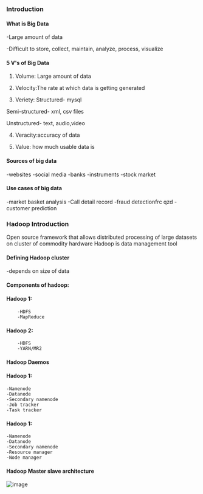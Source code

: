 ### Introduction
#### What is Big Data
-Large amount of data

-Difficult to store, collect, maintain, analyze, process, visualize

  

#### 5 V's of Big Data 

1. Volume: Large amount of data

2. Velocity:The rate at which data is getting generated

3. Veriety: Structured- mysql

Semi-structured- xml, csv files

Unstructured- text, audio,video

4. Veracity:accuracy of data

5. Value: how much usable data is

#### Sources of big data
-websites
-social media
-banks
-instruments
-stock market

#### Use cases of big data
-market basket analysis
-Call detail record
-fraud detectionfrc qzd
-customer prediction

### Hadoop Introduction
Open source framework that allows distributed processing of large datasets on cluster of commodity hardware
Hadoop is data management tool 

#### Defining Hadoop cluster
-depends on size of data

#### Components of hadoop:
#### Hadoop 1:
        -HDFS
        -MapReduce
#### Hadoop 2:
        -HDFS
        -YARN/MR2   

#### Hadoop Daemos
#### Hadoop 1:
    -Namenode
    -Datanode
    -Secondary namenode
    -Job tracker
    -Task tracker

#### Hadoop 1:
    -Namenode
    -Datanode
    -Secondary namenode
    -Resource manager
    -Node manager

#### Hadoop Master slave architecture
![image](https://www.researchgate.net/figure/Master-slave-architecture-of-Hadoop-cluster_fig18_292993768)
